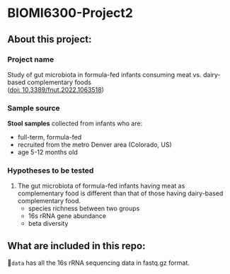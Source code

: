 # BIOMI6300-Project2

## About this project:

### Project name

Study of gut microbiota in formula-fed infants consuming meat vs. dairy-based complementary foods\
([doi: 10.3389/fnut.2022.1063518](https://www.frontiersin.org/articles/10.3389/fnut.2022.1063518/full))

### Sample source

**Stool samples** collected from infants who are:

-   full-term, formula-fed
-   recruited from the metro Denver area (Colorado, US)
-   age 5-12 months old

### Hypotheses to be tested

1.  The gut microbiota of formula-fed infants having meat as complementary food is different than that of those having dairy-based complementary food.
    -   species richness between two groups
    -   16s rRNA gene abundance
    -   beta diversity

## What are included in this repo:

📂`data` has all the 16s rRNA sequencing data in fastq.gz format.
